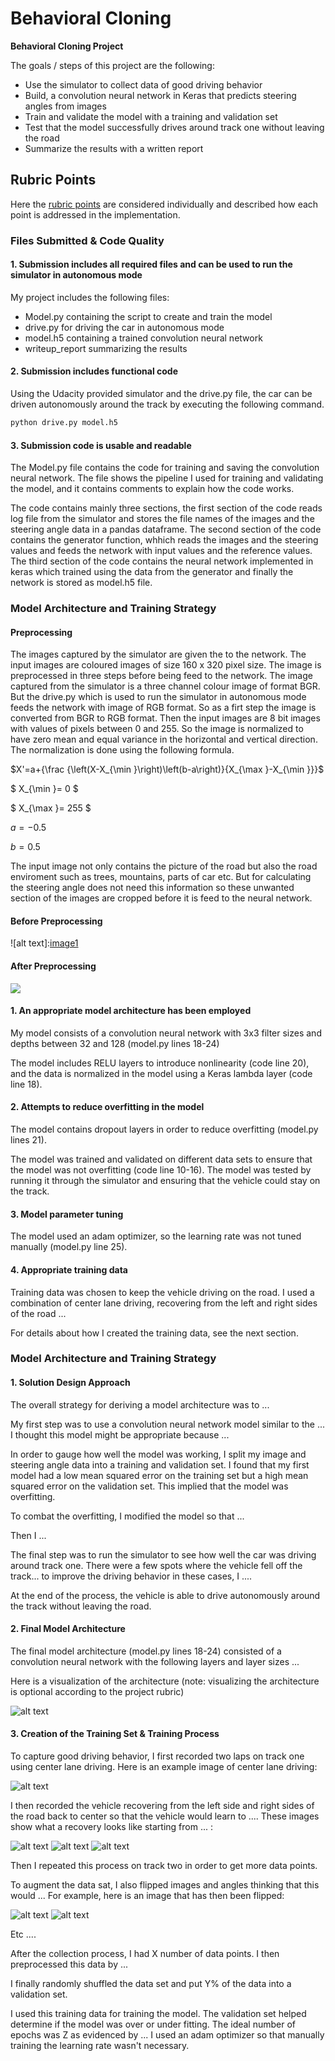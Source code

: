 
# **Behavioral Cloning** 

**Behavioral Cloning Project**

The goals / steps of this project are the following:
* Use the simulator to collect data of good driving behavior
* Build, a convolution neural network in Keras that predicts steering angles from images
* Train and validate the model with a training and validation set
* Test that the model successfully drives around track one without leaving the road
* Summarize the results with a written report


[//]: # (Image References)

[image1]: ./Images/Before_preprocessing.png "Before Preprocessing"
[image2]: ./examples/placeholder.png "Grayscaling"
[image3]: ./examples/placeholder_small.png "Recovery Image"
[image4]: ./examples/placeholder_small.png "Recovery Image"
[image5]: ./examples/placeholder_small.png "Recovery Image"
[image6]: ./examples/placeholder_small.png "Normal Image"
[image7]: ./examples/placeholder_small.png "Flipped Image"

## Rubric Points

Here the [rubric points](https://review.udacity.com/#!/rubrics/432/view) are considered individually and described how each point is addressed in the implementation.  

### Files Submitted & Code Quality

#### 1. Submission includes all required files and can be used to run the simulator in autonomous mode

My project includes the following files:
* Model.py containing the script to create and train the model
* drive.py for driving the car in autonomous mode
* model.h5 containing a trained convolution neural network 
* writeup_report summarizing the results

#### 2. Submission includes functional code

Using the Udacity provided simulator and the drive.py file, the car can be driven autonomously around the track by executing the following command.
```sh
python drive.py model.h5
```

#### 3. Submission code is usable and readable

The Model.py file contains the code for training and saving the convolution neural network. The file shows the pipeline I used for training and validating the model, and it contains comments to explain how the code works.

The code contains mainly three sections, the first section of the code reads log file from the simulator and stores the file names of the images and the steering angle data in a pandas dataframe. The second section of the code contains the generator function, whhich reads the images and the steering values and feeds the network with input values and the reference values. The third section of the code contains the neural network implemented in keras which trained using the data from the generator and finally the network is stored as model.h5 file.

### Model Architecture and Training Strategy

#### Preprocessing

The images captured by the simulator are given the to the network. The input images are coloured images of size 160 x 320 pixel size. The image is preprocessed in three steps before being feed to the network. The image captured from the simulator is a three channel colour image of format BGR. But the drive.py which is used to run the simulator in autonomous mode feeds the network with image of RGB format. So as a firt step the image is converted from BGR to RGB format. Then the input images are 8 bit images with values of pixels between 0 and 255. So the image is normalized to have zero mean and equal variance in the horizontal and vertical direction. The normalization is done using the following formula.


$X'=a+{\frac {\left(X-X_{\min }\right)\left(b-a\right)}{X_{\max }-X_{\min }}}$

$ X_{\min }= 0 $

$ X_{\max }= 255 $

$a =  -0.5$

$b = 0.5$

The input image not only contains the picture of the road but also the road enviroment such as trees, mountains, parts of car etc. But for calculating the steering angle does not need this information so these unwanted section of the images are cropped before it is feed to the neural network. 

#### Before Preprocessing
![alt text]:[image1] 



#### After Preprocessing

<img src="./Images/After_preprocessing.png">


#### 1. An appropriate model architecture has been employed

My model consists of a convolution neural network with 3x3 filter sizes and depths between 32 and 128 (model.py lines 18-24) 

The model includes RELU layers to introduce nonlinearity (code line 20), and the data is normalized in the model using a Keras lambda layer (code line 18). 

#### 2. Attempts to reduce overfitting in the model

The model contains dropout layers in order to reduce overfitting (model.py lines 21). 

The model was trained and validated on different data sets to ensure that the model was not overfitting (code line 10-16). The model was tested by running it through the simulator and ensuring that the vehicle could stay on the track.

#### 3. Model parameter tuning

The model used an adam optimizer, so the learning rate was not tuned manually (model.py line 25).

#### 4. Appropriate training data

Training data was chosen to keep the vehicle driving on the road. I used a combination of center lane driving, recovering from the left and right sides of the road ... 

For details about how I created the training data, see the next section. 

### Model Architecture and Training Strategy

#### 1. Solution Design Approach

The overall strategy for deriving a model architecture was to ...

My first step was to use a convolution neural network model similar to the ... I thought this model might be appropriate because ...

In order to gauge how well the model was working, I split my image and steering angle data into a training and validation set. I found that my first model had a low mean squared error on the training set but a high mean squared error on the validation set. This implied that the model was overfitting. 

To combat the overfitting, I modified the model so that ...

Then I ... 

The final step was to run the simulator to see how well the car was driving around track one. There were a few spots where the vehicle fell off the track... to improve the driving behavior in these cases, I ....

At the end of the process, the vehicle is able to drive autonomously around the track without leaving the road.

#### 2. Final Model Architecture

The final model architecture (model.py lines 18-24) consisted of a convolution neural network with the following layers and layer sizes ...

Here is a visualization of the architecture (note: visualizing the architecture is optional according to the project rubric)

![alt text][image1]

#### 3. Creation of the Training Set & Training Process

To capture good driving behavior, I first recorded two laps on track one using center lane driving. Here is an example image of center lane driving:

![alt text][image2]

I then recorded the vehicle recovering from the left side and right sides of the road back to center so that the vehicle would learn to .... These images show what a recovery looks like starting from ... :

![alt text][image3]
![alt text][image4]
![alt text][image5]

Then I repeated this process on track two in order to get more data points.

To augment the data sat, I also flipped images and angles thinking that this would ... For example, here is an image that has then been flipped:

![alt text][image6]
![alt text][image7]

Etc ....

After the collection process, I had X number of data points. I then preprocessed this data by ...


I finally randomly shuffled the data set and put Y% of the data into a validation set. 

I used this training data for training the model. The validation set helped determine if the model was over or under fitting. The ideal number of epochs was Z as evidenced by ... I used an adam optimizer so that manually training the learning rate wasn't necessary.

